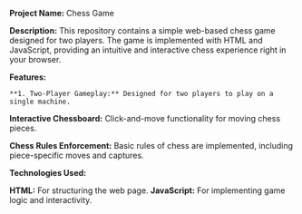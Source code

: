 **Project Name:** Chess Game

**Description:** This repository contains a simple web-based chess game designed for two players. The game is implemented with HTML and JavaScript, providing an intuitive and interactive chess experience right in your browser.

**Features:** 
  
    **1. Two-Player Gameplay:** Designed for two players to play on a single machine.
  
  **Interactive Chessboard:** Click-and-move functionality for moving chess pieces.
  
  **Chess Rules Enforcement:** Basic rules of chess are implemented, including piece-specific moves and captures.

**Technologies Used:**

  **HTML:** For structuring the web page.
  **JavaScript:** For implementing game logic and interactivity.
